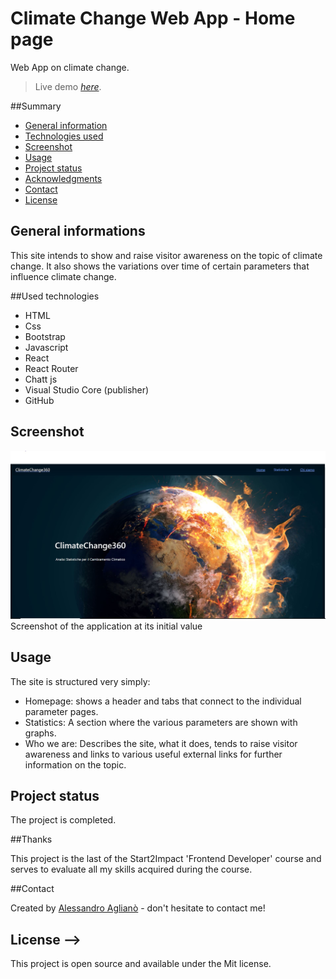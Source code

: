 # Climate Change Web App - Home page

Web App on climate change.

> Live demo [_here_](https://climate-change-360.netlify.app/). <!-- If you have the project hosted somewhere, include the link here. -->

##Summary

- [General information](#general-information)
- [Technologies used](#technologies-used)
- [Screenshot](#screenshot)
- [Usage](#usage)
- [Project status](#project-status)
- [Acknowledgments](#acknowledgments)
- [Contact](#contact)
- [License](#license)

## General informations

This site intends to show and raise visitor awareness on the topic of climate change.
It also shows the variations over time of certain parameters that influence climate change.

##Used technologies

- HTML
- Css
- Bootstrap
- Javascript
- React
- React Router
- Chatt js
- Visual Studio Core (publisher)
- GitHub

## Screenshot

<img src="./src/img/Homepage-desktop.JPG">
Screenshot of the application at its initial value

## Usage

The site is structured very simply:

- Homepage: shows a header and tabs that connect to the individual parameter pages.
- Statistics: A section where the various parameters are shown with graphs.
- Who we are: Describes the site, what it does, tends to raise visitor awareness and links to various useful external links for further information on the topic.

## Project status

The project is completed.

##Thanks

This project is the last of the Start2Impact 'Frontend Developer' course and serves to evaluate all my skills acquired during the course.

##Contact

Created by [Alessandro Aglianò](https://alessandroagliano.github.io/) - don't hesitate to contact me!

## License -->

This project is open source and available under the Mit license.
